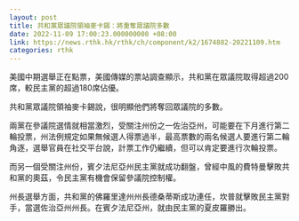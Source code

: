 ```yaml
---
layout: post
title: 共和黨眾議院領袖麥卡錫：將重奪眾議院多數
date: 2022-11-09 17:00:23.000000000 +08:00
link: https://news.rthk.hk/rthk/ch/component/k2/1674882-20221109.htm
categories: rthk
---
```


美國中期選舉正在點票，美國傳媒的票站調查顯示，共和黨在眾議院取得超過200席，較民主黨的超過180席佔優。

共和黨眾議院領袖麥卡錫說，很明顯他們將奪回眾議院的多數。

兩黨在參議院選情就相當激烈，受關注州份之一佐治亞州，可能要在下月進行第二輪投票，州法例規定如果無候選人得票過半，最高票數的兩名候選人要進行第二輪角逐，選舉官員在社交平台說，計票工作仍繼續，但可以肯定要進行次輪投票。

而另一個受關注州份，賓夕法尼亞州民主黨就成功翻盤，曾經中風的費特曼擊敗共和黨的奧茲，令民主黨有機會保留參議院控制權。

州長選舉方面，共和黨的佛羅里達州州長德桑蒂斯成功連任，坎普就擊敗民主黨對手，當選佐治亞州州長。在賓夕法尼亞州，就由民主黨的夏皮羅勝出。

